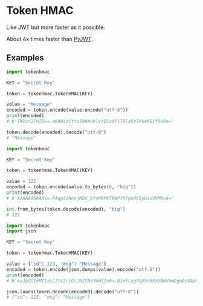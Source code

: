# Token HMAC
Like JWT but more faster as it possible.

About 4x times faster than [PyJWT](https://github.com/jpadilla/pyjwt).

## Examples

```python
import tokenhmac

KEY = "Secret Key"

token = tokenhmac.TokenHMAC(KEY)

value = "Message"
encoded = token.encode(value.encode("utf-8"))
print(encoded)
# b'TWVzc2FnZQ==.aKA0izCttsIOAWvblvsB5xdY17DlaOzlMVeKG1f0u0o='

token.decode(encoded).decode("utf-8")
# "Message"
```


```python
import tokenhmac

KEY = "Secret Key"

token = tokenhmac.TokenHMAC(KEY)

value = 123
encoded = token.encode(value.to_bytes(8, "big"))
print(encoded)
# b'AAAAAAAAAHs=.FAqptzNnojMDx_bfoH6PKTBWP7tFpo4CQyGseVUM9vA='

int.from_bytes(token.decode(encoded), "big")
# 123
```

```python
import tokenhmac
import json

KEY = "Secret Key"

token = tokenhmac.TokenHMAC(KEY)

value = {"id": 123, "msg": "Message"}
encoded = token.encode(json.dumps(value).encode("utf-8"))
print(encoded)
# b'eyJpZCI6MTIzLCJtc2ciOiJNZXNzYWdlIn0=.NlnFLagfGDSn5XmSBmVnmDgqAsBApGx6GFXuvYtjPb4='

json.loads(token.decode(encoded).decode("utf-8"))
# {"id": 123, "msg": "Message"}
```
